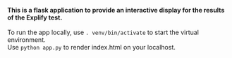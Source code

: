 <b>This is a flask application to provide an interactive display for the results of the Explify test.</b></br></br>
To run the app locally, use <code>. venv/bin/activate</code> to start the virtual environment.</br>
Use <code>python app.py</code> to render index.html on your localhost.
